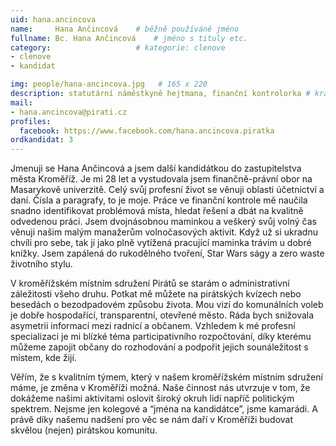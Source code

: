 ```yaml
---
uid: hana.ancincova
name:     Hana Ančincová  	# běžně používáné jméno
fullname: Bc. Hana Ančincová 	# jméno s tituly etc.
category:                   # kategorie: clenove
- clenove
- kandidat

img: people/hana-ancincova.jpg   # 165 x 220
description: statutární náměstkyně hejtmana, finanční kontrolorka # kratký popis, max 160 znaků
mail:
- hana.ancincova@pirati.cz
profiles:
  facebook: https://www.facebook.com/hana.ancincova.piratka
ordkandidat: 3
---
```


Jmenuji se Hana Ančincová a jsem další kandidátkou do zastupitelstva města Kroměříž. Je mi 28 let a vystudovala jsem finančně-právní obor na Masarykově univerzitě. Celý svůj profesní život se věnuji oblasti účetnictví a daní. Čísla a paragrafy, to je moje. Práce ve finanční kontrole mě naučila snadno identifikovat problémová místa, hledat řešení a dbát na kvalitně odvedenou práci. Jsem dvojnásobnou maminkou a veškerý svůj volný čas věnuji našim malým manažerům volnočasových aktivit. Když už si ukradnu chvíli pro sebe, tak ji jako plně vytížená pracující maminka trávím u dobré knížky. Jsem zapálená do rukodělného tvoření, Star Wars ságy a zero waste životního stylu.

V kroměřížském místním sdružení Pirátů se starám o administrativní záležitosti všeho druhu. Potkat mě můžete na pirátských kvízech nebo besedách o bezodpadovém způsobu života. Mou vizí do komunálních voleb je dobře hospodařící, transparentní, otevřené město. Ráda bych snižovala asymetrii informací mezi radnicí a občanem. Vzhledem k mé profesní specializaci je mi blízké téma participativního rozpočtování, díky kterému můžeme zapojit občany do rozhodování a podpořit jejich sounáležitost s místem, kde žijí.

Věřím, že s kvalitním týmem, který v našem kroměřížském místním sdružení máme, je změna v Kroměříži možná. Naše činnost nás utvrzuje v tom, že dokážeme našimi aktivitami oslovit široký okruh lidí napříč politickým spektrem. Nejsme jen kolegové a “jména na kandidátce”, jsme kamarádi. A právě díky našemu nadšení pro věc se nám daří v Kroměříži budovat skvělou (nejen) pirátskou komunitu.
